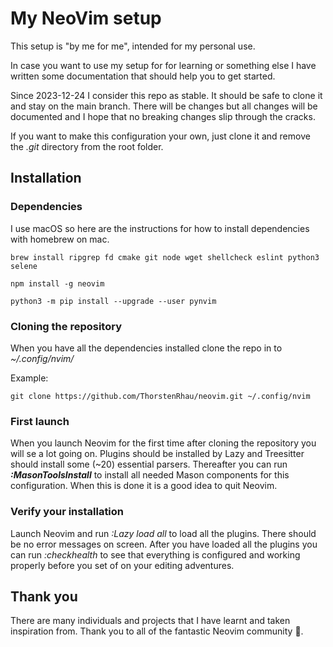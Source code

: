 # My NeoVim setup

This setup is "by me for me", intended for my personal use.

In case you want to use my setup for for learning or something else I have
written some documentation that should help you to get started.

Since 2023-12-24 I consider this repo as stable. It should be safe to clone it
and stay on the main branch. There will be changes but all changes will be
documented and I hope that no breaking changes slip through the cracks.

If you want to make this configuration your own, just clone it and remove the
_.git_ directory from the root folder.

## Installation

### Dependencies

I use macOS so here are the instructions for how to install dependencies with
homebrew on mac.

```
brew install ripgrep fd cmake git node wget shellcheck eslint python3 selene
```

```
npm install -g neovim
```

```
python3 -m pip install --upgrade --user pynvim
```

### Cloning the repository

When you have all the dependencies installed clone the repo in to
_~/.config/nvim/_

Example:

```
git clone https://github.com/ThorstenRhau/neovim.git ~/.config/nvim
```

### First launch

When you launch Neovim for the first time after cloning the repository you will
se a lot going on. Plugins should be installed by Lazy and Treesitter should
install some (~20) essential parsers. Thereafter you can run
**_:MasonToolsInstall_** to install all needed Mason components for this
configuration. When this is done it is a good idea to quit Neovim.

### Verify your installation

Launch Neovim and run _:Lazy load all_ to load all the plugins. There should be
no error messages on screen. After you have loaded all the plugins you can run
_:checkhealth_ to see that everything is configured and working properly before
you set of on your editing adventures.

## Thank you

There are many individuals and projects that I have learnt and taken inspiration
from. Thank you to all of the fantastic Neovim community 🙏.
